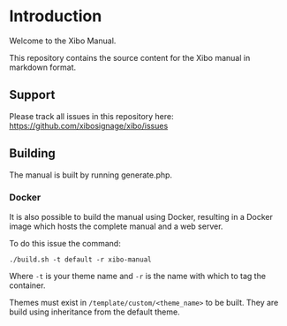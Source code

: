 # Introduction
Welcome to the Xibo Manual.

This repository contains the source content for the Xibo manual in markdown format. 

## Support
Please track all issues in this repository here: https://github.com/xibosignage/xibo/issues

## Building
The manual is built by running generate.php.

### Docker
It is also possible to build the manual using Docker, resulting in a Docker
image which hosts the complete manual and a web server.

To do this issue the command:

```
./build.sh -t default -r xibo-manual
```

Where `-t` is your theme name and `-r` is the name with which to tag the 
container.

Themes must exist in `/template/custom/<theme_name>` to be built. They 
are build using inheritance from the default theme.
